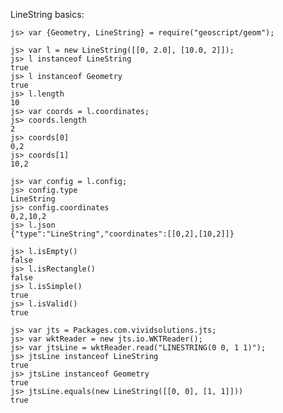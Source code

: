 LineString basics:

    js> var {Geometry, LineString} = require("geoscript/geom");

    js> var l = new LineString([[0, 2.0], [10.0, 2]]);
    js> l instanceof LineString
    true
    js> l instanceof Geometry
    true
    js> l.length
    10
    js> var coords = l.coordinates;
    js> coords.length
    2
    js> coords[0]
    0,2
    js> coords[1]
    10,2

    js> var config = l.config;
    js> config.type
    LineString
    js> config.coordinates
    0,2,10,2
    js> l.json
    {"type":"LineString","coordinates":[[0,2],[10,2]]}

    js> l.isEmpty()
    false
    js> l.isRectangle()
    false
    js> l.isSimple()
    true
    js> l.isValid()
    true

    js> var jts = Packages.com.vividsolutions.jts;
    js> var wktReader = new jts.io.WKTReader();
    js> var jtsLine = wktReader.read("LINESTRING(0 0, 1 1)");
    js> jtsLine instanceof LineString
    true
    js> jtsLine instanceof Geometry
    true
    js> jtsLine.equals(new LineString([[0, 0], [1, 1]]))
    true
 